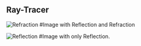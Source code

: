 ## Ray-Tracer

![Refraction](https://user-images.githubusercontent.com/32849841/64378408-77710e80-cfe1-11e9-9f3b-90150bb52b51.png)
#Image with Reflection and Refraction

![Reflection](https://user-images.githubusercontent.com/32849841/64378470-9ff90880-cfe1-11e9-96d2-b627f832c101.png)
#Image with only Reflection.

